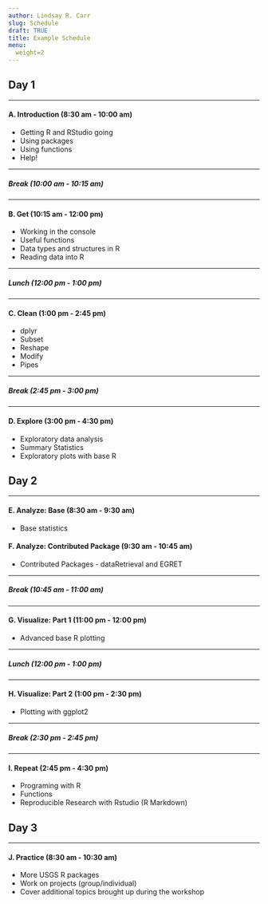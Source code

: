 ```yaml
---
author: Lindsay R. Carr
slug: Schedule
draft: TRUE
title: Example Schedule
menu:
  weight=2
---
```

Day 1
-----

------------------------------------------------------------------------

#### A. Introduction (8:30 am - 10:00 am)

-   Getting R and RStudio going
-   Using packages
-   Using functions
-   Help!

------------------------------------------------------------------------

##### *Break (10:00 am - 10:15 am)*

------------------------------------------------------------------------

#### B. Get (10:15 am - 12:00 pm)

-   Working in the console
-   Useful functions
-   Data types and structures in R
-   Reading data into R

------------------------------------------------------------------------

##### *Lunch (12:00 pm - 1:00 pm)*

------------------------------------------------------------------------

#### C. Clean (1:00 pm - 2:45 pm)

-   dplyr
-   Subset
-   Reshape
-   Modify
-   Pipes

------------------------------------------------------------------------

##### *Break (2:45 pm - 3:00 pm)*

------------------------------------------------------------------------

#### D. Explore (3:00 pm - 4:30 pm)

-   Exploratory data analysis
-   Summary Statistics
-   Exploratory plots with base R

Day 2
-----

------------------------------------------------------------------------

#### E. Analyze: Base (8:30 am - 9:30 am)

-   Base statistics

#### F. Analyze: Contributed Package (9:30 am - 10:45 am)

-   Contributed Packages - dataRetrieval and EGRET

------------------------------------------------------------------------

##### *Break (10:45 am - 11:00 am)*

------------------------------------------------------------------------

#### G. Visualize: Part 1 (11:00 pm - 12:00 pm)

-   Advanced base R plotting

------------------------------------------------------------------------

##### *Lunch (12:00 pm - 1:00 pm)*

------------------------------------------------------------------------

#### H. Visualize: Part 2 (1:00 pm - 2:30 pm)

-   Plotting with ggplot2

------------------------------------------------------------------------

##### *Break (2:30 pm - 2:45 pm)*

------------------------------------------------------------------------

#### I. Repeat (2:45 pm - 4:30 pm)

-   Programing with R
-   Functions
-   Reproducible Research with Rstudio (R Markdown)

Day 3
-----

------------------------------------------------------------------------

#### J. Practice (8:30 am - 10:30 am)

-   More USGS R packages
-   Work on projects (group/individual)
-   Cover additional topics brought up during the workshop
